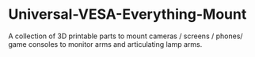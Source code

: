 # Universal-VESA-Everything-Mount
A collection of 3D printable parts to mount cameras / screens / phones/ game consoles to monitor arms and articulating lamp arms.
